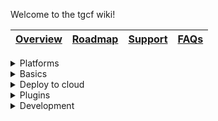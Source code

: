 Welcome to the tgcf wiki!

| [Overview](https://github.com/aahnik/tgcf#readme) | [Roadmap](https://github.com/aahnik/tgcf/discussions/43) | [Support](https://github.com/aahnik/tgcf/discussions/2) | [FAQs](https://github.com/aahnik/tgcf/discussions/196) |
| -------------------------------------------------- | ------------------------------------------------------------ | ------------------------------------------------------------ | ------------------------------------------------------ |


<details>
<summary>Platforms</summary>
<br>

- [Run tgcf on Windows](https://github.com/aahnik/tgcf/wiki/Run-tgcf-on-Windows)
- [Run on Android using Termux](https://github.com/aahnik/tgcf/wiki/Run-on-Android-using-Termux)
- [Install and run using docker](https://github.com/aahnik/tgcf/wiki/Install-and-run-using-docker)

</details>

<details>
<summary>Basics</summary>
<br>

- [How to configure tgcf ?](https://github.com/aahnik/tgcf/wiki/How-to-configure-tgcf-%3F)
- [CLI Usage](https://github.com/aahnik/tgcf/wiki/CLI-Usage)

</details>

<details>
<summary>Deploy to cloud</summary>
<br>

- [Deploy to Heroku](https://github.com/aahnik/tgcf/wiki/Deploy-to-Heroku)
- [Deploy to Digital Ocean](https://github.com/aahnik/tgcf/wiki/Deploy-to-Digital-Ocean)
- [Run for free on Gitpod](https://github.com/aahnik/tgcf/wiki/Run-for-free-on-Gitpod)
- [Run tgcf in past mode periodically using GitHub Actions](https://github.com/aahnik/tgcf/wiki/Run-tgcf-in-past-mode-periodically)

</details>

<details>
<summary>Plugins</summary>
<br>

- [Intro](https://github.com/aahnik/tgcf/wiki/Plugins)
- [How to use filters ?](https://github.com/aahnik/tgcf/wiki/How-to-use-filters-%3F)
- [Format text before sending to destination](https://github.com/aahnik/tgcf/wiki/Format-text-before-sending-to-destination)
- [Text Replacement feature explained](https://github.com/aahnik/tgcf/wiki/Text-Replacement-feature-explained)
- [How to use watermarking ?](https://github.com/aahnik/tgcf/wiki/How-to-use--watermarking-%3F)
- [You can do OCR !](https://github.com/aahnik/tgcf/wiki/You-can-do-OCR)

</details>


<details>
<summary>Development</summary>
<br>

- [How to write a plugin for tgcf ?](https://github.com/aahnik/tgcf/wiki/How-to-write-a-plugin-for-tgcf-%3F)
- [Contributing Guidelines](https://github.com/aahnik/tgcf/blob/main/.github/CONTRIBUTING.md#contributing-guidelines)
- [Package management with Poetry](https://python-poetry.org/docs/)
- [Telethon documentation](https://docs.telethon.dev/en/latest/)
</details>